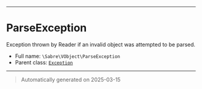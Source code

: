 ***

# ParseException

Exception thrown by Reader if an invalid object was attempted to be parsed.



* Full name: `\Sabre\VObject\ParseException`
* Parent class: [`Exception`](../../Exception.md)






***
> Automatically generated on 2025-03-15
